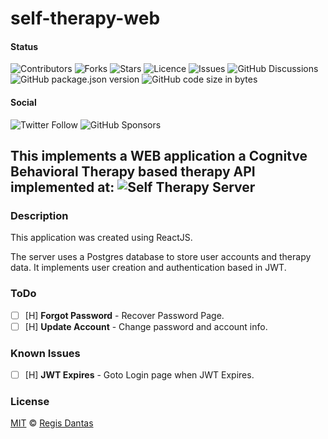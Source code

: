 # self-therapy-web

#### Status

![Contributors](https://img.shields.io/github/contributors/regisdantas/self-therapy-web?style=plastic)
![Forks](https://img.shields.io/github/forks/regisdantas/self-therapy-web)
![Stars](https://img.shields.io/github/stars/regisdantas/self-therapy-web)
![Licence](https://img.shields.io/github/license/regisdantas/self-therapy-web)
![Issues](https://img.shields.io/github/issues/regisdantas/self-therapy-web)
![GitHub Discussions](https://img.shields.io/github/discussions/regisdantas/self-therapy-web)
![GitHub package.json version](https://img.shields.io/github/package-json/v/regisdantas/self-therapy-web)
![GitHub code size in bytes](https://img.shields.io/github/languages/code-size/regisdantas/self-therapy-web)

#### Social

![Twitter Follow](https://img.shields.io/twitter/follow/regisdantas?style=social)
![GitHub Sponsors](https://img.shields.io/github/sponsors/regisdantas)

## This implements a WEB application a Cognitve Behavioral Therapy based therapy API implemented at: ![Self Therapy Server](https://img.shields.io/badge/Self%20Therapy%20Server-GitHub-blue?link=https://github.com/regisdantas/self-therapy-server)

### Description

This application was created using ReactJS.

The server uses a Postgres database to store user accounts and therapy data. It implements user creation and authentication based in JWT.

### ToDo

- [ ] [H] **Forgot Password** - Recover Password Page.
- [ ] [H] **Update Account** - Change password and account info.

### Known Issues

- [ ] [H] **JWT Expires** - Goto Login page when JWT Expires.

### License

[MIT][license] © [Regis Dantas][author]

[author]: https://www.linkedin.com/in/regismdantas/
[license]: license
